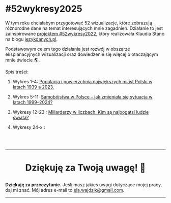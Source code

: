 # #52wykresy2025

W tym roku chciałabym przygotować 52 wizualizacje, które zobrazują różnorodne dane na temat interesujących mnie zagadnień. Działanie to jest zainspirowane 
<a href="https://jezykdanych.pl/52wykresy2022/" target="_blank" rel="noopener noreferrer">projektem #52wykresy2022</a>, który realizowała Klaudia Stano na blogu [jezykdanych.pl](https://jezykdanych.pl/).

Podstawowym celem tego działania jest rozwój w obszarze eksplanacyjnych wizualizacji oraz dowiedzenie się więcej o otaczającym mnie świecie 🌎.

Spis treści:
1. Wykres 1-4: [Populacja i powierzchnia największych miast Polski w latach 1939 a 2023.](https://github.com/ElaWajdzik/Ongoing_Projects/blob/main/%2352wykresy2025/01%20-%20polskie%20miasta.md)
2. Wykres 5-11: [Samobójstwa w Polsce – jak zmieniała się sytuacja w latach 1999–2024?](https://github.com/ElaWajdzik/Ongoing_Projects/blob/main/%2352wykresy2025/02%20-%20samob%C3%B3jstwa.md)
3. Wykresy 12-23 : [Miliarderzy w liczbach. Kim są najbogatsi ludzie świata?](https://github.com/ElaWajdzik/Ongoing_Projects/blob/main/%2352wykresy2025/03%20-%20miliarderzy%20Forebs.md)


4. Wykresy 24-x :

<br> 




<!-- 
Paleta kolorów 
https://coolors.co/ac1e1e-3e4e50-eaeaea-449dd1-bc7c9c

#AC1E1E
#3E4E50

#449DD1
#BC7C9C 

plik z danymi 
https://docs.google.com/spreadsheets/d/1AeEEYJpCl7mEt2IiMR5o7obcMqmrZ4FVbcGj4QlBbSQ/edit?usp=

https://docs.google.com/spreadsheets/d/1rl4TQeHdsChRrZH4i2CKtN3kAn1lYLS2I6oOzryL5DM/edit?usp=sharing

-->


<!--

## Wykres x-x: tytuł

opis

Kluczowe pytania na które szukałam odpowiedzi: 
* to
* tamto
 
<br>


### Czy wiesz, że...
 tekst tekst 

tekst tekst


### Przygotowane wizualizację:
* **wykres linowy** - opis
* **taki** - o tym

Wszystkie wizualizacje zostały przygotowane w programie **Datawrapper**, dodatkowo w programie **Canva** wprowadziłąm zmianę czcionki i koloru. Aby przejśc do interaktywnej wersji wykresów, kliknij w obrazek. 

<br>

<p align="center">
    <a href="https://www.datawrapper.de/_/gdikt/">
        <img src="assets/01 - Miasta - zmiana liczby ludności.png" width="600">
    </a>
</p>

***

-->



<br> 

*** 

 # <p align="center"> Dziękuję za Twoją uwagę! 🫶️

**Dziękuję za przeczytanie.** Jeśli masz jakieś uwagi dotyczące mojej pracy, daj mi znać. Mój adres e-mail to ela.wajdzik@gmail.com.

***
